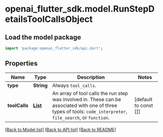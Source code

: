# openai_flutter_sdk.model.RunStepDetailsToolCallsObject

## Load the model package
```dart
import 'package:openai_flutter_sdk/api.dart';
```

## Properties
Name | Type | Description | Notes
------------ | ------------- | ------------- | -------------
**type** | **String** | Always `tool_calls`. | 
**toolCalls** | [**List<RunStepDetailsToolCallsObjectToolCallsInner>**](RunStepDetailsToolCallsObjectToolCallsInner.md) | An array of tool calls the run step was involved in. These can be associated with one of three types of tools: `code_interpreter`, `file_search`, or `function`.  | [default to const []]

[[Back to Model list]](../README.md#documentation-for-models) [[Back to API list]](../README.md#documentation-for-api-endpoints) [[Back to README]](../README.md)


